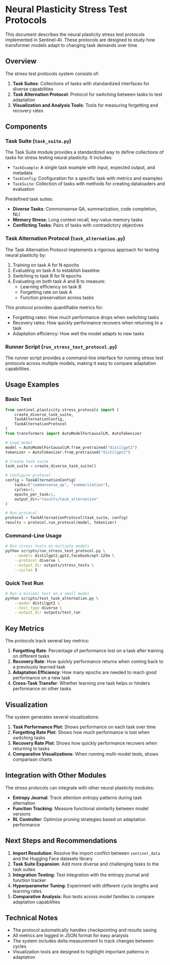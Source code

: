 # Neural Plasticity Stress Test Protocols

This document describes the neural plasticity stress test protocols implemented in Sentinel-AI. These protocols are designed to study how transformer models adapt to changing task demands over time.

## Overview

The stress test protocols system consists of:

1. **Task Suites**: Collections of tasks with standardized interfaces for diverse capabilities
2. **Task Alternation Protocol**: Protocol for switching between tasks to test adaptation
3. **Visualization and Analysis Tools**: Tools for measuring forgetting and recovery rates

## Components

### Task Suite (`task_suite.py`)

The Task Suite module provides a standardized way to define collections of tasks for stress testing neural plasticity. It includes:

- `TaskExample`: A single task example with input, expected output, and metadata
- `TaskConfig`: Configuration for a specific task with metrics and examples
- `TaskSuite`: Collection of tasks with methods for creating dataloaders and evaluation

Predefined task suites:
- **Diverse Tasks**: Commonsense QA, summarization, code completion, NLI
- **Memory Stress**: Long context recall, key-value memory tasks
- **Conflicting Tasks**: Pairs of tasks with contradictory objectives

### Task Alternation Protocol (`task_alternation.py`)

The Task Alternation Protocol implements a rigorous approach for testing neural plasticity by:

1. Training on task A for N epochs
2. Evaluating on task A to establish baseline
3. Switching to task B for N epochs
4. Evaluating on both task A and B to measure:
   - Learning efficiency on task B
   - Forgetting rate on task A
   - Function preservation across tasks

This protocol provides quantifiable metrics for:
- Forgetting rates: How much performance drops when switching tasks
- Recovery rates: How quickly performance recovers when returning to a task
- Adaptation efficiency: How well the model adapts to new tasks

### Runner Script (`run_stress_test_protocol.py`)

The runner script provides a command-line interface for running stress test protocols across multiple models, making it easy to compare adaptation capabilities.

## Usage Examples

### Basic Test

```python
from sentinel.plasticity.stress_protocols import (
    create_diverse_task_suite,
    TaskAlternationConfig,
    TaskAlternationProtocol
)
from transformers import AutoModelForCausalLM, AutoTokenizer

# Load model
model = AutoModelForCausalLM.from_pretrained("distilgpt2")
tokenizer = AutoTokenizer.from_pretrained("distilgpt2")

# Create task suite
task_suite = create_diverse_task_suite()

# Configure protocol
config = TaskAlternationConfig(
    tasks=["commonsense_qa", "summarization"],
    cycles=3,
    epochs_per_task=1,
    output_dir="results/task_alternation"
)

# Run protocol
protocol = TaskAlternationProtocol(task_suite, config)
results = protocol.run_protocol(model, tokenizer)
```

### Command-Line Usage

```bash
# Run stress tests on multiple models
python scripts/run_stress_test_protocol.py \
    --models distilgpt2,gpt2,facebook/opt-125m \
    --protocol diverse \
    --output_dir outputs/stress_tests \
    --cycles 3
```

### Quick Test Run

```bash
# Run a minimal test on a small model
python scripts/test_task_alternation.py \
    --model distilgpt2 \
    --test_type diverse \
    --output_dir outputs/test_run
```

## Key Metrics

The protocols track several key metrics:

1. **Forgetting Rate**: Percentage of performance lost on a task after training on different tasks
2. **Recovery Rate**: How quickly performance returns when coming back to a previously learned task
3. **Adaptation Efficiency**: How many epochs are needed to reach good performance on a new task
4. **Cross-Task Transfer**: Whether learning one task helps or hinders performance on other tasks

## Visualization

The system generates several visualizations:

1. **Task Performance Plot**: Shows performance on each task over time
2. **Forgetting Rate Plot**: Shows how much performance is lost when switching tasks
3. **Recovery Rate Plot**: Shows how quickly performance recovers when returning to tasks
4. **Comparative Visualizations**: When running multi-model tests, shows comparison charts

## Integration with Other Modules

The stress protocols can integrate with other neural plasticity modules:

- **Entropy Journal**: Track attention entropy patterns during task alternation
- **Function Tracking**: Measure functional similarity between model versions
- **RL Controller**: Optimize pruning strategies based on adaptation performance

## Next Steps and Recommendations

1. **Import Resolution**: Resolve the import conflict between `sentinel_data` and the Hugging Face datasets library
2. **Task Suite Expansion**: Add more diverse and challenging tasks to the task suites
3. **Integration Testing**: Test integration with the entropy journal and function tracker
4. **Hyperparameter Tuning**: Experiment with different cycle lengths and learning rates
5. **Comparative Analysis**: Run tests across model families to compare adaptation capabilities

## Technical Notes

- The protocol automatically handles checkpointing and results saving
- All metrics are logged in JSON format for easy analysis
- The system includes delta measurement to track changes between cycles
- Visualization tools are designed to highlight important patterns in adaptation